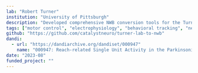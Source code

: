 ```yaml
---
lab: "Robert Turner"
institution: "University of Pittsburgh"
description: "Developed comprehensive NWB conversion tools for the Turner lab's electrophysiology datasets, focusing on single-unit recordings from multiple brain areas in parkinsonian macaques during reaching tasks. Created a custom NWB extension (ndx-turner-metadata) for storing lab-specific metadata. The conversion pipeline includes specialized extractors and interfaces for TDT recordings, with support for both filtered and raw data streams. The tools handle multi-session experiments and include interactive tutorials for data visualization and analysis."
tags: ["motor control", "electrophysiology", "behavioral tracking", "neural computation"]
github: "https://github.com/catalystneuro/turner-lab-to-nwb"
dandi:
  - url: "https://dandiarchive.org/dandiset/000947"
    name: "000947: Reach-related Single Unit Activity in the Parkinsonian Macaque"
date: "2023-08"
funded_project: ""
---
```

